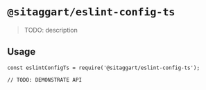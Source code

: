 # `@sitaggart/eslint-config-ts`

> TODO: description

## Usage

```
const eslintConfigTs = require('@sitaggart/eslint-config-ts');

// TODO: DEMONSTRATE API
```
